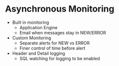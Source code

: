 <!SLIDE>
# Asynchronous Monitoring
* Built in monitoring
  * Application Engine
  * Email when messages stay in NEW/ERROR
* Custom Monitoring
  * Separate alerts for NEW vs ERROR
  * Finer control of time before alert
* Header and Detail logging
  * SQL watching for logging to be enabled

